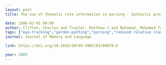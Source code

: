 ```yaml
---
layout: post
title: The use of thematic role information in parsing - Syntactic processing autonomy revisited

date: 1996-01-01 00:00
author: Clifton, Charles and Traxler, Matthew J and Mohamed, Mohamed Taha and Williams, Rihana S and Morris, Robin K and Rayner, Keith
tags: ["eye-tracking","garden-pathing","parsing","reduced relative clause","syntax"]
journal: Journal of Memory and Language

link: https://doi.org/10.1016/S0749-596X(03)00070-6

year: 2003
---
```



